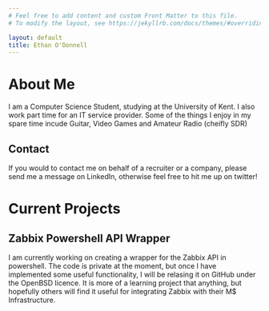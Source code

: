 ```yaml
---
# Feel free to add content and custom Front Matter to this file.
# To modify the layout, see https://jekyllrb.com/docs/themes/#overriding-theme-defaults

layout: default
title: Ethan O'Donnell
---
```


# About Me
I am a Computer Science Student, studying at the University of Kent.
I also work part time for an IT service provider.
Some of the things I enjoy in my spare time incude Guitar, Video Games and Amateur Radio (cheifly SDR)

## Contact
If you would to contact me on behalf of a recruiter or a company, please send me a message on LinkedIn, otherwise feel free to hit me up on twitter!

# Current Projects
## Zabbix Powershell API Wrapper
I am currently working on creating a wrapper for the Zabbix API in powershell.
The code is private at the moment, but once I have implemented some useful functionality, I will be relasing it on GitHub under the OpenBSD licence.
It is more of a learning project that anything, but hopefully others will find it useful for integrating Zabbix with their M$ Infrastructure.
